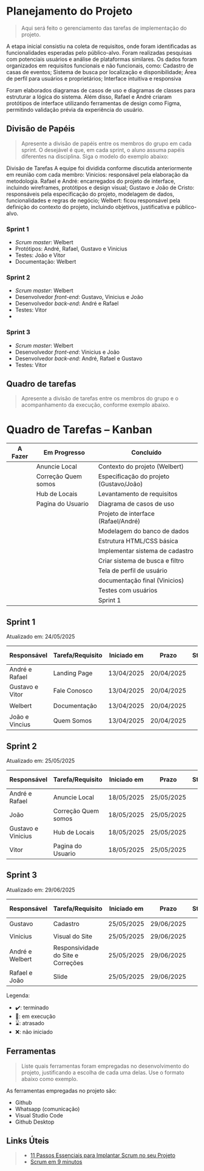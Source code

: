 # Planejamento do Projeto

> Aqui será feito o gerenciamento das tarefas de implementação do projeto.

A etapa inicial consistiu na coleta de requisitos, onde foram identificadas as funcionalidades esperadas pelo público-alvo. Foram realizadas pesquisas com potenciais usuários e análise de plataformas similares. Os dados foram organizados em requisitos funcionais e não funcionais, como:
Cadastro de casas de eventos;
Sistema de busca por localização e disponibilidade;
Área de perfil para usuários e proprietários;
Interface intuitiva e responsiva

Foram elaborados diagramas de casos de uso e diagramas de classes para estruturar a lógica do sistema. Além disso, Rafael e André criaram protótipos de interface utilizando ferramentas de design como Figma, permitindo validação prévia da experiência do usuário.

## Divisão de Papéis

> Apresente a divisão de papéis entre os membros do grupo em cada sprint. O desejável é que, em cada sprint, o aluno assuma papéis diferentes na disciplina. Siga o modelo do exemplo abaixo:

Divisão de Tarefas
A equipe foi dividida conforme discutida anteriormente em reunião com cada membro:
Vinicios: responsável pela elaboração da metodologia.
Rafael e André: encarregados do projeto de interface, incluindo wireframes, protótipos e design visual;
Gustavo e João de Cristo: responsáveis pela especificação do projeto, modelagem de dados, funcionalidades e regras de negócio;
Welbert: ficou responsável pela definição do contexto do projeto, incluindo objetivos, justificativa e público-alvo. 


  
### Sprint 1
- _Scrum master_: Welbert
- Protótipos: André, Rafael, Gustavo e Vinicius
- Testes: João e Vitor
- Documentação: Welbert

### Sprint 2
- _Scrum master_: Welbert
- Desenvolvedor _front-end_: Gustavo, Vinicius e João
- Desenvolvedor _back-end_: André e Rafael
- Testes: Vitor
- 
### Sprint 3
- _Scrum master_: Welbert
- Desenvolvedor _front-end_: Vinicius e João
- Desenvolvedor _back-end_: André, Rafael e Gustavo
- Testes: Vitor

  
## Quadro de tarefas

> Apresente a divisão de tarefas entre os membros do grupo e o acompanhamento da execução, conforme exemplo abaixo.

# Quadro de Tarefas – Kanban

| A Fazer                           | Em Progresso                         | Concluído                                 |
|----------------------------------|--------------------------------------|-------------------------------------------|
|                                  | Anuncie Local                        | Contexto do projeto (Welbert)             |
|                                  | Correção Quem somos                  | Especificação do projeto (Gustavo/João)   |
|                                  |  Hub de Locais                       | Levantamento de requisitos                |
|                                  |  Pagina do Usuario                   | Diagrama de casos de uso                  |
|                                  |                                      | Projeto de interface (Rafael/André)       |
|                                  |                                      | Modelagem do banco de dados               |
|                                  |                                      | Estrutura HTML/CSS básica                 |
|                                  |                                      | Implementar sistema de cadastro           |
|                                  |                                      | Criar sistema de busca e filtro           |
|                                  |                                      | Tela de perfil de usuário                 |
|                                  |                                      | documentação final (Vinicios)             |
|                                  |                                      | Testes com usuários                       |
|                                  |                                      | Sprint 1                                  |
                                                                          
## Sprint 1

Atualizado em: 24/05/2025

| Responsável   | Tarefa/Requisito | Iniciado em    | Prazo      | Status | Terminado em    |
| :----         |    :----         |      :----:    | :----:     | :----: | :----:          |
| André e Rafael| Landing Page | 13/04/2025     | 20/04/2025 | ✔️    | 19/04/2025      |
| Gustavo e Vitor| Fale Conosco   | 13/04/2025     | 20/04/2025 | ✔️    |  19/04/2025|
| Welbert        | Documentação   | 13/04/2025     | 20/04/2025 | ✔️     |     19/04/2025|
| João e Vincius      | Quem Somos  |    13/04/2025        | 20/04/2025 | ✔️    |  19/04/2025  |

## Sprint 2

Atualizado em: 25/05/2025

| Responsável   | Tarefa/Requisito | Iniciado em    | Prazo      | Status | Terminado em    |
| :----         |    :----         |      :----:    | :----:     | :----: | :----:          |
| André e Rafael| Anuncie Local      | 18/05/2025     | 25/05/2025 |   ✔️  |  25/05/2025   |
| João  | Correção Quem somos   | 18/05/2025     | 25/05/2025 | ✔️    |     25/05/2025            |
| Gustavo e Vinicius   | Hub de Locais  | 18/05/2025    | 25/05/2025 | ✔️     | 25/05/2025            |
| Vitor      | Pagina do Usuario  |  18/05/2025   | 25/05/2025 | ✔️    |     25/05/2025  |

## Sprint 3

Atualizado em: 29/06/2025

| Responsável   | Tarefa/Requisito | Iniciado em    | Prazo      | Status | Terminado em    |
| :----         |    :----         |      :----:    | :----:     | :----: | :----:          |
| Gustavo       | Cadastro | 25/05/2025     | 29/06/2025 | ✔️    | 23/06/2025      |
| Vinicius        | Visual do Site    | 25/05/2025     | 29/06/2025  | ✔️   |     27/06/2025            |
| André e Welbert       | Responsividade do Site e Correções | 25/05/2025     | 29/06/2025  | ✔️     |   29/06/2025               |
| Rafael e João       | Slide  |    25/05/2025        | 29/06/2025  | 📝    |       |

Legenda:
- ✔️: terminado
- 📝: em execução
- ⌛: atrasado
- ❌: não iniciado

## Ferramentas

> Liste quais ferramentas foram empregadas no desenvolvimento do  projeto, justificando a escolha de cada uma delas. Use o formato abaixo como exemplo.

As ferramentas empregadas no projeto são:

- Github
- Whatsapp (comunicação)
- Visual Studio Code
- Github Desktop


## Links Úteis
> - [11 Passos Essenciais para Implantar Scrum no seu Projeto](https://mindmaster.com.br/scrum-11-passos/)
> - [Scrum em 9 minutos](https://www.youtube.com/watch?v=XfvQWnRgxG0)


